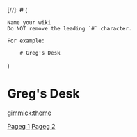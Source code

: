 [//]: # (

    Name your wiki
    Do NOT remove the leading `#` character.

    For example:
    
        # Greg's Desk
)

# Greg's Desk

<!-- Default theme
  --
  -- See: http://dynalon.github.io/mdwiki/#!customizing.md#Theme_chooser
  --
  -- For example:
  --
  --    [gimmick:theme](slate)
  --
  -- Note that non-default themes will require Web access; or else you'll have to instead load the CSS file yourself as part of the index.html.
  -->

[gimmick:theme](slate)

<!-- Navigation
  --
  -- See: http://dynalon.github.io/mdwiki/#!quickstart.md#Adding_a_navigation
  -->

[Pageg 1](pages/page1.md)
[Pageg 2](pages/page2.md)

